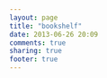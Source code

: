 ```yaml
---
layout: page
title: "bookshelf"
date: 2013-06-26 20:09
comments: true
sharing: true
footer: true
---
```

